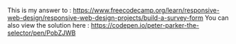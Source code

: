This is my answer to : https://www.freecodecamp.org/learn/responsive-web-design/responsive-web-design-projects/build-a-survey-form
You can also view the solution here : https://codepen.io/peter-parker-the-selector/pen/PobZJWB